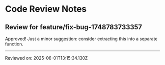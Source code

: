 # Code Review Notes

## Review for feature/fix-bug-1748783733357

Approved! Just a minor suggestion: consider extracting this into a separate function.

---
Reviewed on: 2025-06-01T13:15:34.130Z